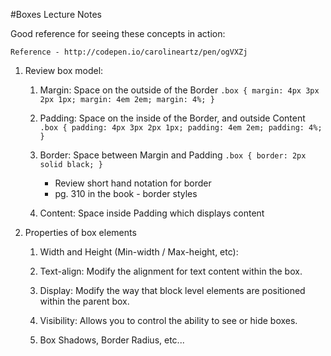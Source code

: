 #Boxes Lecture Notes

Good reference for seeing these concepts in action:

	Reference - http://codepen.io/carolineartz/pen/ogVXZj

1. Review box model: 
	1. Margin: Space on the outside of the Border
		`.box {
			margin: 4px 3px 2px 1px;
			margin: 4em 2em;
			margin: 4%;
		}`

	2. Padding: Space on the inside of the Border, and outside Content
		`.box {
			padding: 4px 3px 2px 1px;
			padding: 4em 2em;
			padding: 4%;
		}`

	3. Border: Space between Margin and Padding
		`.box { border: 2px solid black; }`
		
		* Review short hand notation for border
		* pg. 310 in the book - border styles

	4. Content: Space inside Padding which displays content

2. Properties of box elements
	1. Width and Height (Min-width / Max-height, etc):
	
	2. Text-align: Modify the alignment for text content within the box.

	3. Display: Modify the way that block level elements are positioned within the parent box.

	4. Visibility: Allows you to control the ability to see or hide boxes.
	
	5. Box Shadows, Border Radius, etc...



